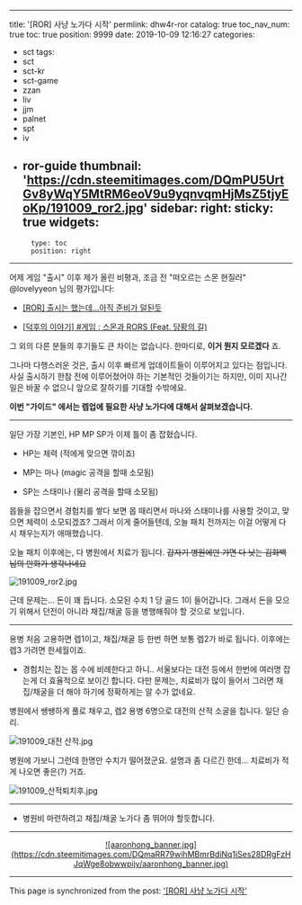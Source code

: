
---
title: '[ROR] 사냥 노가다 시작'
permlink: dhw4r-ror
catalog: true
toc_nav_num: true
toc: true
position: 9999
date: 2019-10-09 12:16:27
categories:
- sct
tags:
- sct
- sct-kr
- sct-game
- zzan
- liv
- jjm
- palnet
- spt
- iv
- ror-guide
thumbnail: 'https://cdn.steemitimages.com/DQmPU5UrtGv8yWqY5MtRM6eoV9u9yqnvqmHjMsZ5tjyEoKp/191009_ror2.jpg'
sidebar:
    right:
        sticky: true
widgets:
    -
        type: toc
        position: right
---


어제 게임 "출시" 이후 제가 올린 비평과, 조금 전 "떠오르는 스몬 현질러" @lovelyyeon 님의 평가입니다:

* [[ROR] 출시는 했는데...아직 준비가 덜된듯](https://steemit.com/sct/@glory7/6obzug-ror)

* [[덕후의 이야기] #게임 : 스몬과 RORS (Feat. 당황의 길)](https://steemit.com/sct/@lovelyyeon.sct/rors-feat)

그 외의 다른 분들의 후기들도 큰 차이는 없습니다. 한마디로, **이거 뭔지 모르겠다** 죠.

그나마 다행스러운 것은, 출시 이후 빠르게 업데이트들이 이루어지고 있다는 점입니다. 사실 출시하기 한참 전에 이루어졌어야 하는 기본적인 것들이기는 하지만, 이미 지나간 일은 바꿀 수 없으니 앞으로 잘하기를 기대할 수밖에요.

**이번 "가이드" 에서는 렙업에 필요한 사냥 노가다에 대해서 살펴보겠습니다.**

---

일단 가장 기본인, HP MP SP가 이제 틀이 좀 잡혔습니다. 

* HP는 체력 (적에게 맞으면 깎이죠)

* MP는 마나 (magic 공격을 할때 소모됨)

* SP는 스태미나 (물리 공격을 할때 소모됨)

몹들을 잡으면서 경험치를 쌓다 보면 몹 때리면서 마나와 스태미나를 사용할 것이고, 맞으면 체력이 소모되겠죠? 그래서 이게 줄어들텐데, 오늘 패치 전까지는 이걸 어떻게 다시 채우는지가 애매했습니다. 

오늘 패치 이후에는, 다 병원에서 치료가 됩니다. ~~갑자기 병원에만 가면 다 낫는 김화백님의 만화가 생각나네요~~

![191009_ror2.jpg](https://cdn.steemitimages.com/DQmPU5UrtGv8yWqY5MtRM6eoV9u9yqnvqmHjMsZ5tjyEoKp/191009_ror2.jpg)

근데 문제는... 돈이 꽤 듭니다. 소모된 수치 1 당 골드 1이 들어갑니다. 그래서 돈을 모으기 위해서 던전이 아니라 채집/채굴 등을 병행해줘야 할 것으로 보입니다. 

---

용병 처음 고용하면 렙1이고, 채집/채굴 등 한번 하면 보통 렙2가 바로 됩니다. 이후에는 렙3 가려면 한세월이죠.

* 경험치는 잡는 몹 수에 비례한다고 하니.. 서울보다는 대전 등에서 한번에 여러명 잡는게 더 효율적으로 보이긴 합니다. 다만 문제는, 치료비가 많이 들어서 그러면 채집/채굴을 더 해야 하기에 정확하게는 알 수가 없네요. 

병원에서 쌩쌩하게 풀로 채우고, 렙2 용병 6명으로 대전의 산적 소굴을 칩니다. 일단 승리.

![191009_대전 산적.jpg](https://cdn.steemitimages.com/DQmfAcG93jWusEr2JpaZfoZv3TcLxyqFD1AjeqLkjrGQe9S/191009_%EB%8C%80%EC%A0%84%20%EC%82%B0%EC%A0%81.jpg)

병원에 가보니 그런데 한명만 수치가 떨어졌군요. 설명과 좀 다르긴 한데... 치료비가 적게 나오면 좋은(?) 거죠.

![191009_산적퇴치후.jpg](https://cdn.steemitimages.com/DQmPNwfuZN35CoQu7Qcne5KukU1iv2ratob9NDDoQmZ136Y/191009_%EC%82%B0%EC%A0%81%ED%87%B4%EC%B9%98%ED%9B%84.jpg)

---

* 병원비 마련하려고 채집/채굴 노가다 좀 뛰어야 할듯합니다.

---

<center><a href="https://www.gopax.co.kr">![aaronhong_banner.jpg](https://cdn.steemitimages.com/DQmaRR79wihMBmrBdiNq1iSes28DRgFzHJqWge8obwwpijv/aaronhong_banner.jpg)</a></center>

- - -

This page is synchronized from the post: ['[ROR] 사냥 노가다 시작'](https://steemit.com/@glory7/dhw4r-ror)
